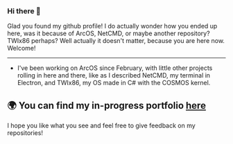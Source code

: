 ### Hi there 👋

Glad you found my github profile! I do actually wonder how you ended up here, was it because of ArcOS, NetCMD, or maybe another repository? TWIx86 perhaps? Well actually it doesn't matter, because you are here now. Welcome!

---

* I've been working on ArcOS since February, with little other projects rolling in here and there, like as I described NetCMD, my terminal in Electron, and TWIx86, my OS made in C# with the COSMOS kernel.


🌍 You can find my in-progress portfolio [here](https://www.techworldinc.tk/)
---

I hope you like what you see and feel free to give feedback on my repositories!
